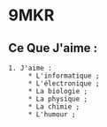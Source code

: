 9MKR
=======

Ce Que J'aime :
-----------
    1. J'aime :
         * L'informatique ;
         * L'électronique ;
         * La biologie ;
         * La physique ;
         * La chimie ;
         * L'humour ;
